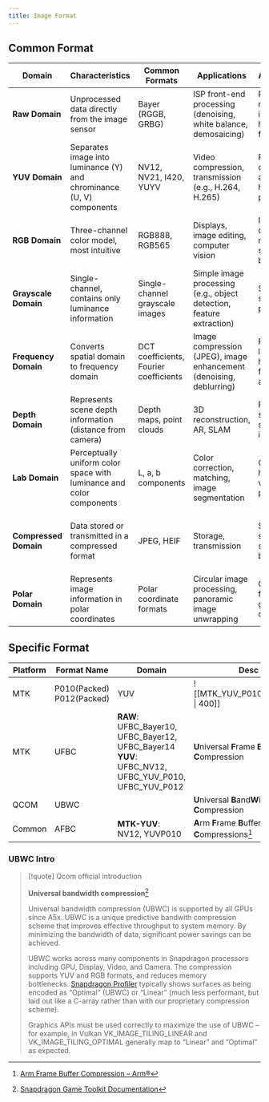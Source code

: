 ```yaml
---
title: Image Format
---
```

## Common Format
| **Domain**            | **Characteristics**                                                  | **Common Formats**                     | **Applications**                                                     | **Advantages**                                   | **Disadvantages**                                                |
| --------------------- | -------------------------------------------------------------------- | -------------------------------------- | -------------------------------------------------------------------- | ------------------------------------------------ | ---------------------------------------------------------------- |
| **Raw Domain**        | Unprocessed data directly from the image sensor                      | Bayer (RGGB, GRBG)                     | ISP front-end processing (denoising, white balance, demosaicing)     | Retains the most information, highly flexible    | Requires extensive post-processing                               |
| **YUV Domain**        | Separates image into luminance (Y) and chrominance (U, V) components | NV12, NV21, I420, YUYV                 | Video compression, transmission (e.g., H.264, H.265)                 | Reduced data size, aligns with human perception  | Subsampling may reduce quality                                   |
| **RGB Domain**        | Three-channel color model, most intuitive                            | RGB888, RGB565                         | Displays, image editing, computer vision                             | Intuitive display, natively supported by devices | Large data size, high transmission cost                          |
| **Grayscale Domain**  | Single-channel, contains only luminance information                  | Single-channel grayscale images        | Simple image processing (e.g., object detection, feature extraction) | Small data size, easy to process                 | Lacks color information                                          |
| **Frequency Domain**  | Converts spatial domain to frequency domain                          | DCT coefficients, Fourier coefficients | Image compression (JPEG), image enhancement (denoising, deblurring)  | Facilitates low- and high-frequency analysis     | Not intuitive for human interpretation, complex calculations     |
| **Depth Domain**      | Represents scene depth information (distance from camera)            | Depth maps, point clouds               | 3D reconstruction, AR, SLAM                                          | Provides spatial structure information           | Sparse data, requires combination with RGB images                |
| **Lab Domain**        | Perceptually uniform color space with luminance and color components | L, a, b components                     | Color correction, matching, image segmentation                       | Closer to human visual perception                | Complex conversion, not a native format                          |
| **Compressed Domain** | Data stored or transmitted in a compressed format                    | JPEG, HEIF                             | Storage, transmission                                                | Small data size, saves storage and bandwidth     | Requires decoding for processing, may have compression artifacts |
| **Polar Domain**      | Represents image information in polar coordinates                    | Polar coordinate formats               | Circular image processing, panoramic image unwrapping                | Optimized for specific geometric calculations    | Limited to specific use cases                                    |

## Specific Format

| Platform | Format Name                  | Domain                                                                                                | Desc                                               |
| -------- | ---------------------------- | ----------------------------------------------------------------------------------------------------- | -------------------------------------------------- |
| MTK      | P010(Packed)<br>P012(Packed) | YUV                                                                                                   | ![[MTK_YUV_P010_P012.png \| 400]]                  |
| MTK      | UFBC                         | **RAW**: UFBC_Bayer10, UFBC_Bayer12, UFBC_Bayer14<br>**YUV**: UFBC_NV12, UFBC_YUV_P010, UFBC_YUV_P012 | **U**niversal **F**rame **B**uffer **C**ompression |
| QCOM     | UBWC                         |                                                                                                       | **U**niversal **B**and**W**idth **C**ompression    |
| Common   | AFBC                         | **MTK-YUV**: NV12, YUVP010                                                                            | **A**rm **F**rame **B**uffer **C**ompressions[^1]  |

### UBWC Intro

>[!quote] Qcom official introduction
>
>**Universal bandwidth compression**[^2]
>
>Universal bandwidth compression (UBWC) is supported by all GPUs since A5x. UBWC is a unique predictive bandwith compression scheme that improves effective throughput to system memory. By minimizing the bandwidth of data, significant power savings can be achieved.
>
>UBWC works across many components in Snapdragon processors including GPU, Display, Video, and Camera. The compression supports YUV and RGB formats, and reduces memory bottlenecks. [Snapdragon Profiler](https://docs.qualcomm.com/bundle/publicresource/topics/80-78185-2/sdp.html?product=1601111740035277#sdp) typically shows surfaces as being encoded as “Optimal” (UBWC) or “Linear” (much less performant, but laid out like a C-array rather than with our proprietary compression scheme).
>
>Graphics APIs must be used correctly to maximize the use of UBWC – for example, in Vulkan VK_IMAGE_TILING_LINEAR and VK_IMAGE_TILING_OPTIMAL generally map to “Linear” and “Optimal” as expected.


[^1]:[Arm Frame Buffer Compression – Arm®](https://www.arm.com/technologies/graphics-technologies/arm-frame-buffer-compression)
[^2]:[Snapdragon Game Toolkit Documentation](https://docs.qualcomm.com/bundle/publicresource/topics/80-78185-2/overview.html?product=1601111740035277#universal-bandwidth-compression)